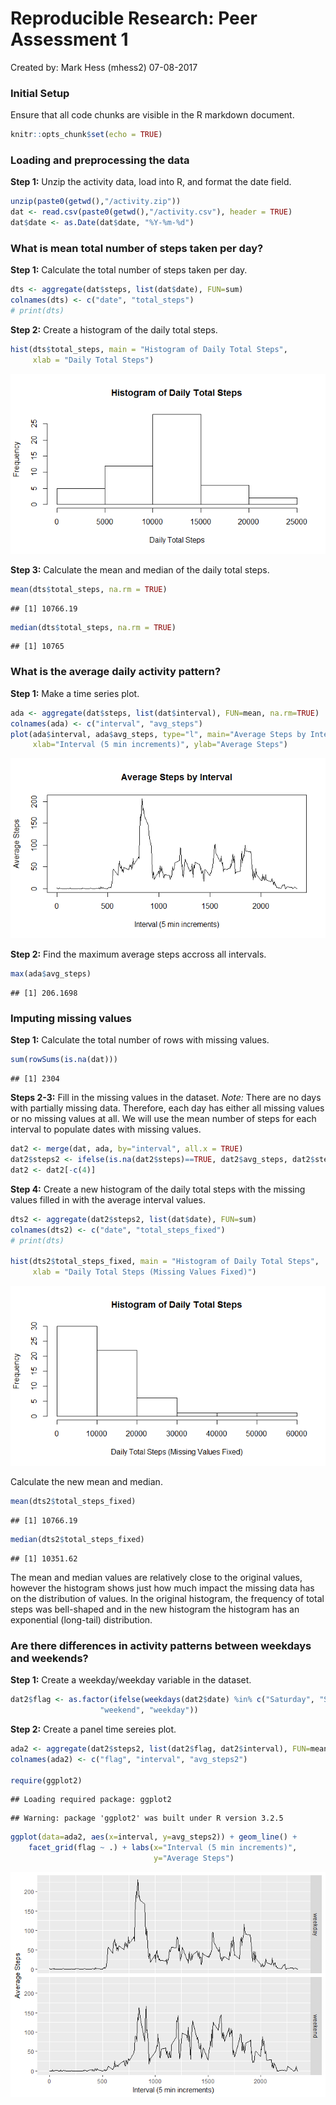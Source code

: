 # Reproducible Research: Peer Assessment 1
Created by: Mark Hess (mhess2)
07-08-2017

### Initial Setup
Ensure that all code chunks are visible in the R markdown document.

```r
knitr::opts_chunk$set(echo = TRUE)
```

### Loading and preprocessing the data
**Step 1:** Unzip the activity data, load into R, and format the date field.

```r
unzip(paste0(getwd(),"/activity.zip"))
dat <- read.csv(paste0(getwd(),"/activity.csv"), header = TRUE)
dat$date <- as.Date(dat$date, "%Y-%m-%d")
```

### What is mean total number of steps taken per day?
**Step 1:** Calculate the total number of steps taken per day.

```r
dts <- aggregate(dat$steps, list(dat$date), FUN=sum)
colnames(dts) <- c("date", "total_steps")
# print(dts)
```

**Step 2:** Create a histogram of the daily total steps.

```r
hist(dts$total_steps, main = "Histogram of Daily Total Steps",
     xlab = "Daily Total Steps")
```

![](PA1_template_files/figure-html/histogram-1.png)<!-- -->

**Step 3:** Calculate the mean and median of the daily total steps.

```r
mean(dts$total_steps, na.rm = TRUE)
```

```
## [1] 10766.19
```

```r
median(dts$total_steps, na.rm = TRUE)
```

```
## [1] 10765
```

### What is the average daily activity pattern?
**Step 1:** Make a time series plot.

```r
ada <- aggregate(dat$steps, list(dat$interval), FUN=mean, na.rm=TRUE)
colnames(ada) <- c("interval", "avg_steps")
plot(ada$interval, ada$avg_steps, type="l", main="Average Steps by Interval", 
     xlab="Interval (5 min increments)", ylab="Average Steps")
```

![](PA1_template_files/figure-html/timeSeries-1.png)<!-- -->

**Step 2:** Find the maximum average steps accross all intervals.

```r
max(ada$avg_steps)
```

```
## [1] 206.1698
```

### Imputing missing values
**Step 1:** Calculate the total number of rows with missing values.

```r
sum(rowSums(is.na(dat)))
```

```
## [1] 2304
```

**Steps 2-3:** Fill in the missing values in the dataset.
*Note:* There are no days with partially missing data. Therefore, each day has either all missing values or no missing values at all. We will use the mean number of steps for each interval to populate dates with missing values.

```r
dat2 <- merge(dat, ada, by="interval", all.x = TRUE)
dat2$steps2 <- ifelse(is.na(dat2$steps)==TRUE, dat2$avg_steps, dat2$steps)
dat2 <- dat2[-c(4)]
```

**Step 4:** Create a new histogram of the daily total steps with the missing values filled in with the average interval values.

```r
dts2 <- aggregate(dat2$steps2, list(dat$date), FUN=sum)
colnames(dts2) <- c("date", "total_steps_fixed")
# print(dts)

hist(dts2$total_steps_fixed, main = "Histogram of Daily Total Steps",
     xlab = "Daily Total Steps (Missing Values Fixed)")
```

![](PA1_template_files/figure-html/histNewData-1.png)<!-- -->

Calculate the new mean and median.

```r
mean(dts2$total_steps_fixed)
```

```
## [1] 10766.19
```

```r
median(dts2$total_steps_fixed)
```

```
## [1] 10351.62
```

The mean and median values are relatively close to the original values, however the histogram shows just how much impact the missing data has on the distribution of values. In the original histogram, the frequency of total steps was bell-shaped and in the new histogram the histogram has an exponential (long-tail) distribution.

### Are there differences in activity patterns between weekdays and weekends?
**Step 1:** Create a weekday/weekday variable in the dataset.

```r
dat2$flag <- as.factor(ifelse(weekdays(dat2$date) %in% c("Saturday", "Sunday"), 
                    "weekend", "weekday"))
```

**Step 2:** Create a panel time sereies plot.

```r
ada2 <- aggregate(dat2$steps2, list(dat2$flag, dat2$interval), FUN=mean)
colnames(ada2) <- c("flag", "interval", "avg_steps2")

require(ggplot2)
```

```
## Loading required package: ggplot2
```

```
## Warning: package 'ggplot2' was built under R version 3.2.5
```

```r
ggplot(data=ada2, aes(x=interval, y=avg_steps2)) + geom_line() + 
    facet_grid(flag ~ .) + labs(x="Interval (5 min increments)",
                                y="Average Steps")
```

![](PA1_template_files/figure-html/timeSeriesPanel-1.png)<!-- -->
